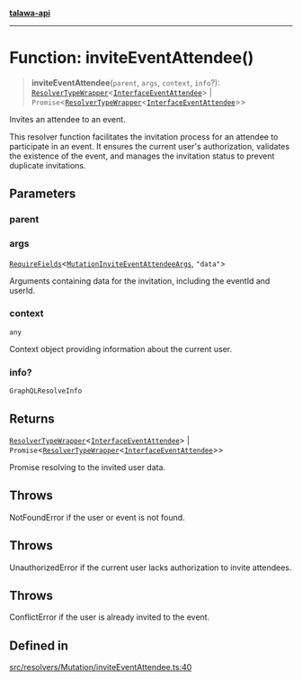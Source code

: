 [**talawa-api**](../../../../README.md)

***

# Function: inviteEventAttendee()

> **inviteEventAttendee**(`parent`, `args`, `context`, `info`?): [`ResolverTypeWrapper`](../../../../types/generatedGraphQLTypes/type-aliases/ResolverTypeWrapper.md)\<[`InterfaceEventAttendee`](../../../../models/EventAttendee/interfaces/InterfaceEventAttendee.md)\> \| `Promise`\<[`ResolverTypeWrapper`](../../../../types/generatedGraphQLTypes/type-aliases/ResolverTypeWrapper.md)\<[`InterfaceEventAttendee`](../../../../models/EventAttendee/interfaces/InterfaceEventAttendee.md)\>\>

Invites an attendee to an event.

This resolver function facilitates the invitation process for an attendee to participate in an event.
It ensures the current user's authorization, validates the existence of the event, and manages the invitation status
to prevent duplicate invitations.

## Parameters

### parent

### args

[`RequireFields`](../../../../types/generatedGraphQLTypes/type-aliases/RequireFields.md)\<[`MutationInviteEventAttendeeArgs`](../../../../types/generatedGraphQLTypes/type-aliases/MutationInviteEventAttendeeArgs.md), `"data"`\>

Arguments containing data for the invitation, including the eventId and userId.

### context

`any`

Context object providing information about the current user.

### info?

`GraphQLResolveInfo`

## Returns

[`ResolverTypeWrapper`](../../../../types/generatedGraphQLTypes/type-aliases/ResolverTypeWrapper.md)\<[`InterfaceEventAttendee`](../../../../models/EventAttendee/interfaces/InterfaceEventAttendee.md)\> \| `Promise`\<[`ResolverTypeWrapper`](../../../../types/generatedGraphQLTypes/type-aliases/ResolverTypeWrapper.md)\<[`InterfaceEventAttendee`](../../../../models/EventAttendee/interfaces/InterfaceEventAttendee.md)\>\>

Promise resolving to the invited user data.

## Throws

NotFoundError if the user or event is not found.

## Throws

UnauthorizedError if the current user lacks authorization to invite attendees.

## Throws

ConflictError if the user is already invited to the event.

## Defined in

[src/resolvers/Mutation/inviteEventAttendee.ts:40](https://github.com/Suyash878/talawa-api/blob/e4413cec641a837926071678fed3c7f67234e31e/src/resolvers/Mutation/inviteEventAttendee.ts#L40)
